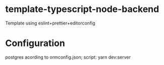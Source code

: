# template-typescript-node-backend

Template using eslint+prettier+editorconfig

# Configuration

postgres acording to ormconfig.json; script: yarn dev:server
